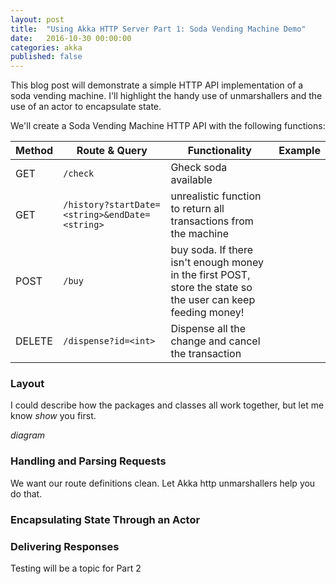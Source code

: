 ```yaml
---
layout: post
title:  "Using Akka HTTP Server Part 1: Soda Vending Machine Demo"
date:   2016-10-30 00:00:00
categories: akka
published: false
---
```

This blog post will demonstrate a simple HTTP API implementation of a soda vending machine. I'll highlight the handy use of unmarshallers and the use of an actor to encapsulate state.

We'll create a Soda Vending Machine HTTP API with the following functions:

|Method|Route & Query|Functionality|Example|
|---|---|---|---|
|GET|`/check`|Gheck soda available|   |
|GET|`/history?startDate=<string>&endDate=<string>`|unrealistic function to return all transactions from the machine| |
|POST|`/buy`|buy soda. If there isn't enough money in the first POST, store the state so the user can keep feeding money!|   |
|DELETE|`/dispense?id=<int>`|Dispense all the change and cancel the transaction|   |

### Layout

I could describe how the packages and classes all work together, but let me know _show_ you first.

_diagram_

### Handling and Parsing Requests

We want our route definitions clean. Let Akka http unmarshallers help you do that.

### Encapsulating State Through an Actor

### Delivering Responses

Testing will be a topic for Part 2
